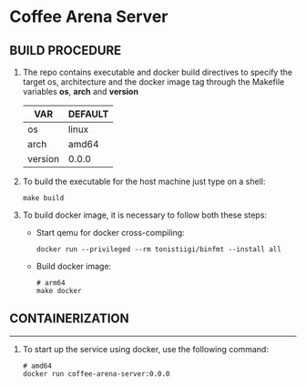 # Coffee Arena Server


## BUILD PROCEDURE

1. The repo contains executable and docker build directives to specify the target os, architecture and the docker image tag through the Makefile variables **os**, **arch** and **version**
   
   | VAR     | DEFAULT |
   | ------- | ------- |
   | os      | linux   |
   | arch    | amd64   |
   | version | 0.0.0   |

2. To build the executable for the host machine just type on a shell:
   
   ```shell
   make build
   ```

3. To build docker image, it is necessary to follow both these steps:
   
   - Start qemu for docker cross-compiling:
     
     ```shell
     docker run --privileged --rm tonistiigi/binfmt --install all
     ```
   
   - Build docker image:
     
     ```shell
     # arm64
     make docker
     ```

## CONTAINERIZATION

---

1. To start up the service using docker, use the following command:
   
   ```shell
   # amd64
   docker run coffee-arena-server:0.0.0
   ```
